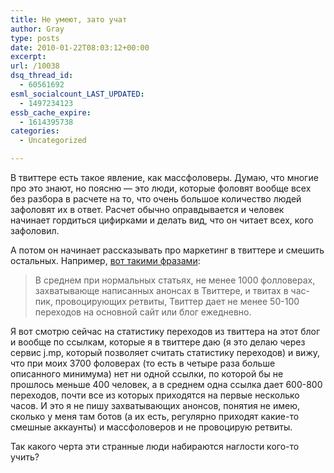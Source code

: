 ```yaml
---
title: Не умеют, зато учат
author: Gray
type: posts
date: 2010-01-22T08:03:12+00:00
excerpt:
url: /10038
dsq_thread_id:
  - 60561692
esml_socialcount_LAST_UPDATED:
  - 1497234123
essb_cache_expire:
  - 1614395738
categories:
  - Uncategorized

---
```








В твиттере есть такое явление, как массфоловеры. Думаю, что многие про это знают, но поясню &#8212; это люди, которые фоловят вообще всех без разбора в расчете на то, что очень большое количество людей зафоловят их в ответ. Расчет обычно оправдывается и человек начинает гордиться цифирками и делать вид, что он читает всех, кого зафоловил.

А потом он начинает рассказывать про маркетинг в твиттере и смешить остальных. Например, [вот такими фразами][1]:

> В среднем при нормальных статьях, не менее 1000 фолловерах, захватывающе написанных анонсах в Твиттере, и твитах в час-пик, провоцирующих ретвиты, Твиттер дает не менее 50-100 переходов на основной сайт или блог ежедневно.

Я вот смотрю сейчас на статистику переходов из твиттера на этот блог и вообще по ссылкам, которые я в твиттере даю (я это делаю через сервис j.mp, который позволяет считать статистику переходов) и вижу, что при моих 3700 фоловерах (то есть в четыре раза больше описанного минимума) нет ни одной ссылки, по которой бы не прошлось меньше 400 человек, а в среднем одна ссылка дает 600-800 переходов, почти все из которых приходятся на первые несколько часов. И это я не пишу захватывающих анонсов, понятия не имею, сколько у меня там ботов (а их есть, регулярно приходят какие-то смешные аккаунты) и массфоловеров и не провоцирую ретвиты.

Так какого черта эти странные люди набираются наглости кого-то учить?

 [1]: http://mmr.net.ua/news/newsid/18791/index.html